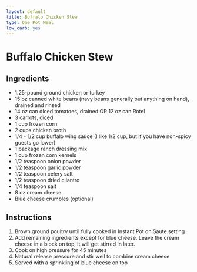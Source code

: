 ```yaml
---
layout: default
title: Buffalo Chicken Stew
type: One Pot Meal
low_carb: yes
---
```


# Buffalo Chicken Stew

## Ingredients

- 1.25-pound ground chicken or turkey
- 15 oz canned white beans (navy beans generally but anything on hand), drained and rinsed
- 14 oz can diced tomatoes, drained OR 12 oz can Rotel
- 3 carrots, diced
- 1 cup frozen corn
- 2 cups chicken broth
- 1/4 - 1/2 cup buffalo wing sauce (I like 1/2 cup, but if you have non-spicy guests go lower)
- 1 package ranch dressing mix
- 1 cup frozen corn kernels
- 1/2 teaspoon onion powder
- 1/2 teaspoon garlic powder
- 1/2 teaspoon celery salt
- 1/2 teaspoon dried cilantro
- 1/4 teaspoon salt
- 8 oz cream cheese
- Blue cheese crumbles (optional)

## Instructions

1. Brown ground poultry until fully cooked in Instant Pot on Saute setting
2. Add remaining ingredients except for blue cheese. Leave the cream cheese in a block on top, it will get stirred in later.
3. Cook on high pressure for 45 minutes
4. Natural release pressure and stir well to combine cream cheese
5. Served with a sprinkling of blue cheese on top
